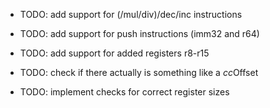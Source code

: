 - TODO: add support for (/mul/div)/dec/inc instructions
- TODO: add support for push instructions (imm32 and r64)
- TODO: add support for added registers r8-r15

- TODO: check if there actually is something like a *cc*Offset

- TODO: implement checks for correct register sizes